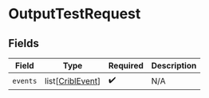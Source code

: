 # OutputTestRequest


## Fields

| Field                                                 | Type                                                  | Required                                              | Description                                           |
| ----------------------------------------------------- | ----------------------------------------------------- | ----------------------------------------------------- | ----------------------------------------------------- |
| `events`                                              | list[[CriblEvent](../../models/shared/criblevent.md)] | :heavy_check_mark:                                    | N/A                                                   |